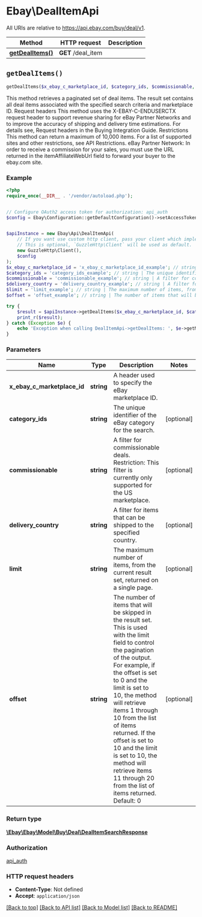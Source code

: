 # Ebay\DealItemApi

All URIs are relative to https://api.ebay.com/buy/deal/v1.

Method | HTTP request | Description
------------- | ------------- | -------------
[**getDealItems()**](DealItemApi.md#getDealItems) | **GET** /deal_item | 


## `getDealItems()`

```php
getDealItems($x_ebay_c_marketplace_id, $category_ids, $commissionable, $delivery_country, $limit, $offset): \Ebay\Ebay\Model\Buy\Deal\DealItemSearchResponse
```



This method retrieves a paginated set of deal items. The result set contains all deal items associated with the specified search criteria and marketplace ID. Request headers This method uses the X-EBAY-C-ENDUSERCTX request header to support revenue sharing for eBay Partner Networks and to improve the accuracy of shipping and delivery time estimations. For details see, Request headers in the Buying Integration Guide. Restrictions This method can return a maximum of 10,000 items. For a list of supported sites and other restrictions, see API Restrictions. eBay Partner Network: In order to receive a commission for your sales, you must use the URL returned in the itemAffiliateWebUrl field to forward your buyer to the ebay.com site.

### Example

```php
<?php
require_once(__DIR__ . '/vendor/autoload.php');


// Configure OAuth2 access token for authorization: api_auth
$config = Ebay\Configuration::getDefaultConfiguration()->setAccessToken('YOUR_ACCESS_TOKEN');


$apiInstance = new Ebay\Api\DealItemApi(
    // If you want use custom http client, pass your client which implements `GuzzleHttp\ClientInterface`.
    // This is optional, `GuzzleHttp\Client` will be used as default.
    new GuzzleHttp\Client(),
    $config
);
$x_ebay_c_marketplace_id = 'x_ebay_c_marketplace_id_example'; // string | A header used to specify the eBay marketplace ID.
$category_ids = 'category_ids_example'; // string | The unique identifier of the eBay category for the search.
$commissionable = 'commissionable_example'; // string | A filter for commissionable deals. Restriction: This filter is currently only supported for the US marketplace.
$delivery_country = 'delivery_country_example'; // string | A filter for items that can be shipped to the specified country.
$limit = 'limit_example'; // string | The maximum number of items, from the current result set, returned on a single page.
$offset = 'offset_example'; // string | The number of items that will be skipped in the result set. This is used with the limit field to control the pagination of the output. For example, if the offset is set to 0 and the limit is set to 10, the method will retrieve items 1 through 10 from the list of items returned. If the offset is set to 10 and the limit is set to 10, the method will retrieve items 11 through 20 from the list of items returned. Default: 0

try {
    $result = $apiInstance->getDealItems($x_ebay_c_marketplace_id, $category_ids, $commissionable, $delivery_country, $limit, $offset);
    print_r($result);
} catch (Exception $e) {
    echo 'Exception when calling DealItemApi->getDealItems: ', $e->getMessage(), PHP_EOL;
}
```

### Parameters

Name | Type | Description  | Notes
------------- | ------------- | ------------- | -------------
 **x_ebay_c_marketplace_id** | **string**| A header used to specify the eBay marketplace ID. |
 **category_ids** | **string**| The unique identifier of the eBay category for the search. | [optional]
 **commissionable** | **string**| A filter for commissionable deals. Restriction: This filter is currently only supported for the US marketplace. | [optional]
 **delivery_country** | **string**| A filter for items that can be shipped to the specified country. | [optional]
 **limit** | **string**| The maximum number of items, from the current result set, returned on a single page. | [optional]
 **offset** | **string**| The number of items that will be skipped in the result set. This is used with the limit field to control the pagination of the output. For example, if the offset is set to 0 and the limit is set to 10, the method will retrieve items 1 through 10 from the list of items returned. If the offset is set to 10 and the limit is set to 10, the method will retrieve items 11 through 20 from the list of items returned. Default: 0 | [optional]

### Return type

[**\Ebay\Ebay\Model\Buy\Deal\DealItemSearchResponse**](../Model/DealItemSearchResponse.md)

### Authorization

[api_auth](../../README.md#api_auth)

### HTTP request headers

- **Content-Type**: Not defined
- **Accept**: `application/json`

[[Back to top]](#) [[Back to API list]](../../README.md#endpoints)
[[Back to Model list]](../../README.md#models)
[[Back to README]](../../README.md)
